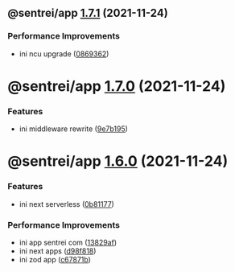 ## @sentrei/app [1.7.1](https://github.com/sentrei/sentrei/compare/@sentrei/app@1.7.0...@sentrei/app@1.7.1) (2021-11-24)

### Performance Improvements

- ini ncu upgrade ([0869362](https://github.com/sentrei/sentrei/commit/0869362066c5b865c91ab102178ca53f17f87d44))

# @sentrei/app [1.7.0](https://github.com/sentrei/sentrei/compare/@sentrei/app@1.6.0...@sentrei/app@1.7.0) (2021-11-24)

### Features

- ini middleware rewrite ([9e7b195](https://github.com/sentrei/sentrei/commit/9e7b195eee0feb21ffab60093e8c62b69af4bd0a))

# @sentrei/app [1.6.0](https://github.com/sentrei/sentrei/compare/@sentrei/app@1.5.3...@sentrei/app@1.6.0) (2021-11-24)

### Features

- ini next serverless ([0b81177](https://github.com/sentrei/sentrei/commit/0b81177672b8860c276021160018de4fc1896714))

### Performance Improvements

- ini app sentrei com ([13829af](https://github.com/sentrei/sentrei/commit/13829af431926ee2e59cb7860110ea2f80ef3148))
- ini next apps ([d98f818](https://github.com/sentrei/sentrei/commit/d98f81880286b382919f31e31faad64164a10fde))
- ini zod app ([c67871b](https://github.com/sentrei/sentrei/commit/c67871beb6e41836eefdd442af9291fc517b3bb4))
